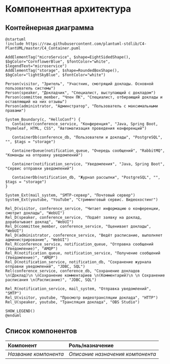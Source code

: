 # Компонентная архитектура
<!-- Состав и взаимосвязи компонентов системы между собой и внешними системами с указанием протоколов, ключевые технологии, используемые для реализации компонентов.
Диаграмма контейнеров C4 и текстовое описание. 
Подробнее: https://confluence.mts.ru/pages/viewpage.action?pageId=375783368
-->
## Контейнерная диаграмма

```plantuml
@startuml
!include https://raw.githubusercontent.com/plantuml-stdlib/C4-PlantUML/master/C4_Container.puml

AddElementTag("microService", $shape=EightSidedShape(), $bgColor="CornflowerBlue", $fontColor="white", $legendText="microservice")
AddElementTag("storage", $shape=RoundedBoxShape(), $bgColor="lightSkyBlue", $fontColor="white")

Person(visitor, "Зритель", "Участник, смотрящий доклады. Основной пользователь системы")
Person(speaker, "Докладчик", "Специалист, выступающий с докладом")
Person(committee_member, "Член ПК", "Специалист, отбирающий доклады и оставляющий на них отзывы")
Person(administrator, "Админстратор", "Пользователь с максимальными правами")

System_Boundary(c, "HelloConf") {
   Container(conference_service, "Конференция", "Java, Spring Boot, Thymeleaf, HTML, CSS", "Автоматизация проведения конференций")

   ContainerDb(conference_db, "Пользователи и доклады", "PostgreSQL", "", $tags = "storage")

   ContainerQueue(notification_queue, "Очередь сообщений", "RabbitMQ", "Команды на отправку уведомлений")

   Container(notification_service, "Уведомления", "Java, Spring Boot", "Сервис отправки уведомлений")

   ContainerDb(notification_db, "Журнал рассылки", "PostgreSQL", "", $tags = "storage")
}

System_Ext(mail_system, "SMTP-сервер", "Почтовый сервер")  
System_Ext(youtube, "YouTube", "Стриминговый сервис. Видеохостинг")  

Rel_D(visitor, conference_service, "Читает информацию о конференции, смотрит доклады", "WebUI")
Rel_D(speaker, conference_service, "Подаёт заявку на доклад, дорабатывает доклад", "WebUI")
Rel_D(committee_member, conference_service, "Оценивает доклады", "WebUI")
Rel_D(administrator, conference_service, "Ведёт расписание, выполняет администрирование", "WebUI")
Rel_R(conference_service, notification_queue, "Отправка сообщений (Уведомление)", "AMQP")
Rel_R(notification_queue, notification_service, "Получение сообщений (Уведомление)", "AMQP")
Rel_D(notification_service, notification_db, "Сохранение журнала отправки уведомлений", "JDBC, SQL")
Rel(conference_service, conference_db, "Сохранение докладов \n(Доклад)\n \nСохранение комментариев \n(Комментарий)\n \n Сохранение расписания \n(Расписание)", "JDBC, SQL")

Rel_R(notification_service, mail_system, "Отправка уведомлений", "SMTP")
Rel_U(visitor, youtube, "Просмотр видеотрансляции доклада", "HTTP")
Rel_U(speaker, youtube, "Трансляция доклада", "OBS Studio")

SHOW_LEGEND()
@enduml
```

## Список компонентов
| Компонент             | Роль/назначение                  |
|:----------------------|:---------------------------------|
| *Название компонента* | *Описание назначения компонента* |